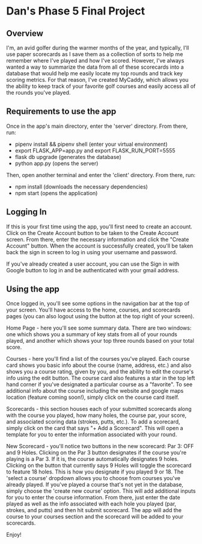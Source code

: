 # Dan's Phase 5 Final Project

## Overview

I'm, an avid golfer during the warmer months of the year, and typically, I'll use paper scorecards as I save them as a collection of sorts to help me remember where I've played and how I've scored. However, I've always wanted a way to summarize the data from all of these scorecards into a database that would help me easily locate my top rounds and track key scoring metrics. For that reason, I've created MyCaddy, which allows you the ability to keep track of your favorite golf courses and easily access all of the rounds you've played. 

## Requirements to use the app

Once in the app's main directory, enter the 'server' directory. From there, run:

- pipenv install && pipenv shell (enter your virtual environment)
- export FLASK_APP=app.py and export FLASK_RUN_PORT=5555 
- flask db upgrade (generates the database)
- python app.py (opens the server)

Then, open another terminal and enter the 'client' directory. From there, run:

- npm install (downloads the necessary dependencies)
- npm start (opens the application)

## Logging In

If this is your first time using the app, you'll first need to create an account. Click on the Create Account button to be taken to the Create Account screen. From there, enter the necessary information and click the "Create Account" button. When the account is successfully created, you'll be taken back the sign in screen to log in using your username and password. 

If you've already created a user account, you can use the Sign in with Google button to log in and be authenticated with your gmail address. 

## Using the app

Once logged in, you'll see some options in the navigation bar at the top of your screen. You'll have access to the home, courses, and scorecards pages (you can also logout using the button at the top right of your screen). 

Home Page - here you'll see some summary data. There are two windows: one which shows you a summary of key stats from all of your rounds played, and another which shows your top three rounds based on your total score. 

Courses - here you'll find a list of the courses you've played. Each course card shows you basic info about the course (name, address, etc.) and also shows you a course rating, given by you, and the ability to edit the course's info using the edit button. The course card also features a star in the top left hand corner if you've designated a particular course as a "favorite". To see additional info about the course including the website and google maps location (feature coming soon!), simply click on the course card itself. 

Scorecards - this section houses each of your submitted scorecards along with the course you played, how many holes, the course par, your score, and associated scoring data (strokes, putts, etc.). To add a scorecard, simply click on the card that says "+ Add a Scorecard". This will open a template for you to enter the information associated with your round.

New Scorecard - you'll notice two buttons in the new scorecard: Par 3: OFF and 9 Holes. Clicking on the Par 3 button designates if the course you're playing is a Par 3. If it is, the course automatically designates 9 holes. Clicking on the button that currently says 9 Holes will toggle the scorecard to feature 18 holes. This is how you designate if you played 9 or 18. The 'select a course' dropdown allows you to choose from courses you've already played. If you've played a course that's not yet in the database, simply choose the 'create new course' option. This will add additional inputs for you to enter the course information. From there, just enter the date played as well as the info associated with each hole you played (par, strokes, and putts) and then hit submit scorecard. The app will add the course to your courses section and the scorecard will be added to your scorecards. 

Enjoy!